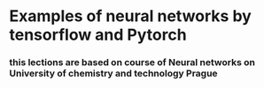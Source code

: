 # Examples of neural networks by tensorflow and Pytorch
### this lections are based on course of Neural networks on University of chemistry and technology Prague
